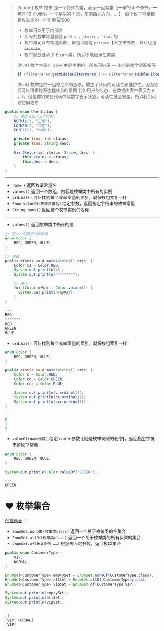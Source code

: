 
> [!quote] 枚举
> 枚举 是一个特殊的类，表示一组常量【~~一年的 4 个季节，一年的 12 个月份，一个星期的 7 天，东南西北方向 ……~~】，每个枚举常量都是枚举类的一个实例
> ![600](https://obsidian-1307744200.cos.ap-guangzhou.myqcloud.com/%E5%9B%BE%E7%89%87/202409011641540.png)
> 
> - 枚举可以用于内部类
> - 所有的枚举常量都是 `public` ，`static` ，`final` 的
> - 枚举类可以有构造函数，但是只能是 `private`【~~不加修饰符，默认也是 `private`~~】
> - 枚举隐式继承了 Enum 类，所以不能继承任何类

> [!hint] 枚举常量在 Java 中是单例的，所以可以用 `==` 来判断枚举是否相等
> ```java
> if (filterParam.getMiddleFilterParam() == FilterParam.MiddleFilterParam.INTERCEPT)
> ```

> [!hint] 枚举提供一组预定义的选项，增加了代码的可读性和维护性，因为它们可以清晰地表达程序员的意图
> 比如用户的状态，在数据库表中表示为 `0` ，`1`，但是你如果在代码中写数字表示状态，可读性就会很差，所以我们可以使用枚举

```java
public enum UserStatus {  
	// 预定义出了三个实例
    NORMAL(1, "正常"),  
    LOCKED(2, "锁定"),  
    FREEZE(3, "冻结");  

    private final int status;  
    private final String desc;  
  
    UserStatus(int status, String desc) {  
        this.status = status;  
        this.desc = desc;  
    }  
}
```

---

- `name()` 返回枚举常量名
- `values()` 返回一个数组，内容是枚举类中所有的实例
- `ordinal()` 可以找到每个枚举常量的索引，就像数组索引一样
- `Enum valueOf(枚举常量名)` 给定参数，返回指定字符串的枚举常量
- `String name()` 返回这个枚举实例的名称

---

- `values()` 返回枚举类中所有的值
```java
// 定义一个颜色的枚举类
enum Color { 
    RED, GREEN, BLUE; 
} 

// 测试
public static void main(String[] args) {  
	Color c1 = Color.RED;  
	System.out.println(c1);  
	System.out.println("*******");  

	// 遍历
    for (Color myVar : Color.values()) {
      System.out.println(myVar);
    }
}  

---
RED
*******
RED
GREEN
BLUE
```

- `ordinal()` 可以找到每个枚举常量的索引，就像数组索引一样
```java
enum Color {  
	RED, GREEN, BLUE;  
}  

public static void main(String[] args) {  
	Color c = Color.RED;  
	Color cc = Color.GREEN;  
	Color ccc = Color.BLUE;  

	System.out.println(c.ordinal());  
	System.out.println(cc.ordinal());  
	System.out.println(ccc.ordinal());  
}

---
0
1
2
```

- `valueOf(name参数)` 给定 name 参数【~~就是枚举实例的名字~~】，返回指定字符串的枚举常量
```java
enum Color {  
	RED, GREEN, BLUE;  
}  

System.out.println(Color.valueOf("GREEN"));

---
GREEN
```

# ❤️ 枚举集合
<u>创建集合</u> ：
- `EnumSet.noneOf(枚举类class)` 返回一个关于枚举类的空集合
- `EnumSet.allOf(枚举类class)` 返回一个关于枚举类的所有实例的集合
- `EnumSet.of(枚举实例 ……)` 根据传入的参数，返回枚举集合

```java
public enum CustomerType {  
    VIP,  
    NORMAL;  
}

EnumSet<CustomerType> emptySet = EnumSet.noneOf(CustomerType.class);
EnumSet<CustomerType> allSet = EnumSet.allOf(CustomerType.class);
EnumSet<CustomerType> vipSet = EnumSet.of(CustomerType.VIP);

System.out.println(emptySet);
System.out.println(allSet);
System.out.println(vipSet);

---
[]
[VIP, NORMAL]
[VIP]
```













